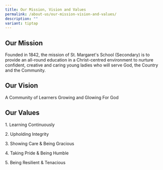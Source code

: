 ```yaml
---
title: Our Mission, Vision and Values
permalink: /about-us/our-mission-vision-and-values/
description: ""
variant: tiptap
---
```

<h2>Our Mission</h2>
<p>Founded in 1842, the mission of St. Margaret's School (Secondary) is to
provide an all-round education in a Christ-centred environment to nurture
confident, creative and caring young ladies who will serve God, the Country
and the Community.</p>
<h2>Our Vision</h2>
<p>A Community of Learners Growing and Glowing For God</p>
<h2>Our Values</h2>
<p>1. Learning Continuously</p>
<p>2. Upholding Integrity</p>
<p>3. Showing Care &amp; Being Gracious</p>
<p>4. Taking Pride &amp; Being Humble</p>
<p>5. Being Resilient &amp; Tenacious</p>